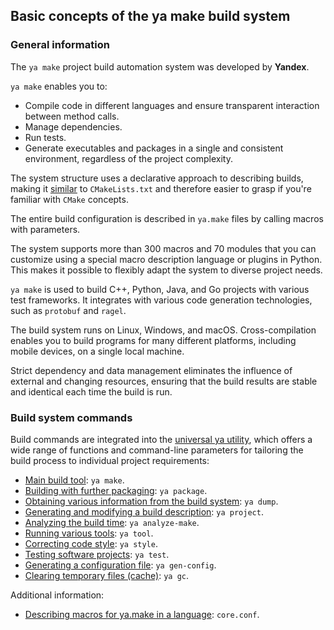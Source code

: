 ## Basic concepts of the ya make build system

### General information

The `ya make` project build automation system was developed by **Yandex**.

`ya make` enables you to:

- Compile code in different languages and ensure transparent interaction between method calls.
- Manage dependencies.
- Run tests.
- Generate executables and packages in a single and consistent environment, regardless of the project complexity.

The system structure uses a declarative approach to describing builds, making it [similar](https://cmake.org/cmake/help/book/mastering-cmake/cmake/Help/guide/tutorial/index.html#id3) to `CMakeLists.txt` and therefore easier to grasp if you're familiar with `CMake` concepts.

The entire build configuration is described in `ya.make` files by calling macros with parameters.

The system supports more than 300 macros and 70 modules that you can customize using a special macro description language or plugins in Python.
This makes it possible to flexibly adapt the system to diverse project needs.

`ya make` is used to build C++, Python, Java, and Go projects with various test frameworks.
It integrates with various code generation technologies, such as `protobuf` and `ragel`.

The build system runs on Linux, Windows, and macOS. Cross-compilation enables you to build programs for many different platforms, including mobile devices, on a single local machine.

Strict dependency and data management eliminates the influence of external and changing resources, ensuring that the build results are stable and identical each time the build is run.

### Build system commands

Build commands are integrated into the [universal ya utility](command.md), which offers a wide range of functions and command-line parameters for tailoring the build process to individual project requirements:

- [Main build tool](ya_make.md): `ya make`.
- [Building with further packaging](package.md): `ya package`.
- [Obtaining various information from the build system](ya_dump.md): `ya dump`.
- [Generating and modifying a build description](project.md): `ya project`.
- [Analyzing the build time](analyze_make.md): `ya analyze-make`.
- [Running various tools](tool.md): `ya tool`.
- [Correcting code style](style.md): `ya style`.
- [Testing software projects](test.md): `ya test`.
- [Generating a configuration file](gen-config.md): `ya gen-config`.
- [Clearing temporary files (cache)](gc.md): `ya gc`.

Additional information:

- [Describing macros for ya.make in a language](coreconf.md): `core.conf`.
